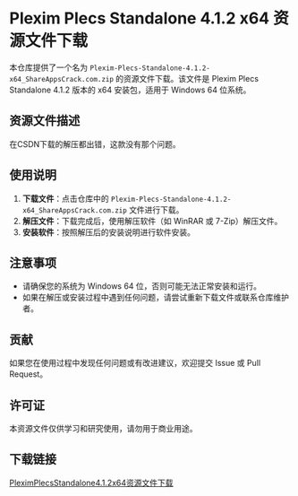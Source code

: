 # Plexim Plecs Standalone 4.1.2 x64 资源文件下载

本仓库提供了一个名为 `Plexim-Plecs-Standalone-4.1.2-x64_ShareAppsCrack.com.zip` 的资源文件下载。该文件是 Plexim Plecs Standalone 4.1.2 版本的 x64 安装包，适用于 Windows 64 位系统。

## 资源文件描述

在CSDN下载的解压都出错，这款没有那个问题。

## 使用说明

1. **下载文件**：点击仓库中的 `Plexim-Plecs-Standalone-4.1.2-x64_ShareAppsCrack.com.zip` 文件进行下载。
2. **解压文件**：下载完成后，使用解压软件（如 WinRAR 或 7-Zip）解压文件。
3. **安装软件**：按照解压后的安装说明进行软件安装。

## 注意事项

- 请确保您的系统为 Windows 64 位，否则可能无法正常安装和运行。
- 如果在解压或安装过程中遇到任何问题，请尝试重新下载文件或联系仓库维护者。

## 贡献

如果您在使用过程中发现任何问题或有改进建议，欢迎提交 Issue 或 Pull Request。

## 许可证

本资源文件仅供学习和研究使用，请勿用于商业用途。

## 下载链接

[PleximPlecsStandalone4.1.2x64资源文件下载](https://pan.quark.cn/s/e595c9fe39a7)